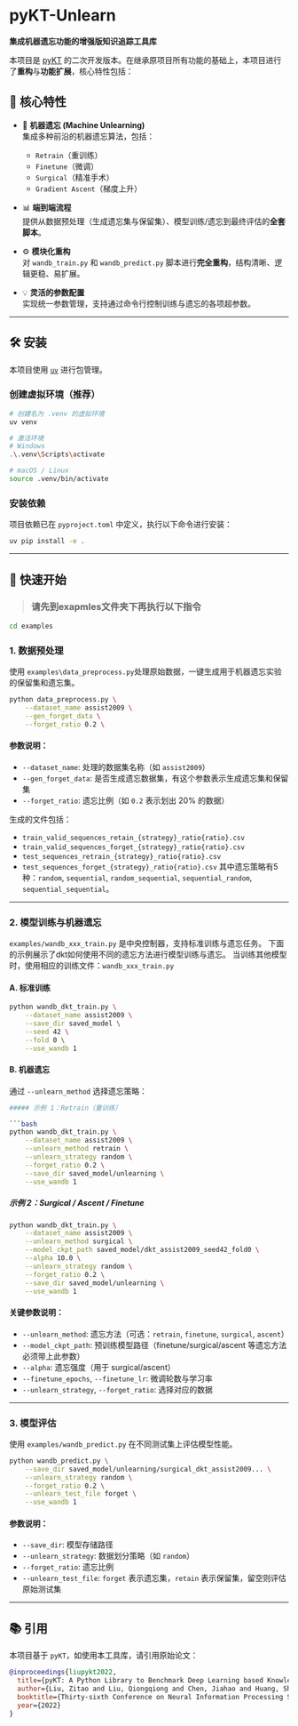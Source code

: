 # pyKT-Unlearn

**集成机器遗忘功能的增强版知识追踪工具库**

本项目是 [pyKT](https://github.com/pykt-team/pykt-toolkit) 的二次开发版本。在继承原项目所有功能的基础上，本项目进行了**重构**与**功能扩展**，核心特性包括：

## 🔧 核心特性

- 🤖 **机器遗忘 (Machine Unlearning)**  
  集成多种前沿的机器遗忘算法，包括：
  - `Retrain`（重训练）
  - `Finetune`（微调）
  - `Surgical`（精准手术）
  - `Gradient Ascent`（梯度上升）  

- 📊 **端到端流程**  
  提供从数据预处理（生成遗忘集与保留集）、模型训练/遗忘到最终评估的**全套脚本**。


- ⚙️ **模块化重构**  
  对 `wandb_train.py` 和 `wandb_predict.py` 脚本进行**完全重构**，结构清晰、逻辑更稳、易扩展。

- 💡 **灵活的参数配置**  
  实现统一参数管理，支持通过命令行控制训练与遗忘的各项超参数。
---

## 🛠️ 安装

本项目使用 [`uv`](https://github.com/astral-sh/uv) 进行包管理。

### 创建虚拟环境（推荐）

```bash
# 创建名为 .venv 的虚拟环境
uv venv

# 激活环境
# Windows
.\.venv\Scripts\activate

# macOS / Linux
source .venv/bin/activate
````

### 安装依赖

项目依赖已在 `pyproject.toml` 中定义，执行以下命令进行安装：

```bash
uv pip install -e .
```


---

## 🚀 快速开始
> ### 请先到exapmles文件夹下再执行以下指令

``` bash
cd examples
```

### 1. 数据预处理
使用 `examples\data_preprocess.py`处理原始数据，一键生成用于机器遗忘实验的保留集和遗忘集。

```bash
python data_preprocess.py \
    --dataset_name assist2009 \
    --gen_forget_data \
    --forget_ratio 0.2 \
```

#### 参数说明：

* `--dataset_name`: 处理的数据集名称（如 `assist2009`）
* `--gen_forget_data`: 是否生成遗忘数据集，有这个参数表示生成遗忘集和保留集
* `--forget_ratio`: 遗忘比例（如 `0.2` 表示划出 20% 的数据）

生成的文件包括：

* `train_valid_sequences_retain_{strategy}_ratio{ratio}.csv`
* `train_valid_sequences_forget_{strategy}_ratio{ratio}.csv`
* `test_sequences_retrain_{strategy}_ratio{ratio}.csv`
* `test_sequences_forget_{strategy}_ratio{ratio}.csv`
其中遗忘策略有5种：`random`, `sequential`, `random_sequential`, `sequential_random`, `sequential_sequential`。

---

### 2. 模型训练与机器遗忘

`examples/wandb_xxx_train.py` 是中央控制器，支持标准训练与遗忘任务。
下面的示例展示了dkt如何使用不同的遗忘方法进行模型训练与遗忘。
当训练其他模型时，使用相应的训练文件：`wandb_xxx_train.py`


#### A. 标准训练

```bash
python wandb_dkt_train.py \
    --dataset_name assist2009 \
    --save_dir saved_model \
    --seed 42 \
    --fold 0 \
    --use_wandb 1
```

#### B. 机器遗忘

通过 `--unlearn_method` 选择遗忘策略：
```bash
##### 示例 1：Retrain（重训练）

```bash
python wandb_dkt_train.py \
    --dataset_name assist2009 \
    --unlearn_method retrain \
    --unlearn_strategy random \
    --forget_ratio 0.2 \
    --save_dir saved_model/unlearning \
    --use_wandb 1
```

##### 示例 2：Surgical / Ascent / Finetune

```bash
python wandb_dkt_train.py \
    --dataset_name assist2009 \
    --unlearn_method surgical \
    --model_ckpt_path saved_model/dkt_assist2009_seed42_fold0 \
    --alpha 10.0 \
    --unlearn_strategy random \
    --forget_ratio 0.2 \
    --save_dir saved_model/unlearning \
    --use_wandb 1
```

#### 关键参数说明：

* `--unlearn_method`: 遗忘方法（可选：`retrain`, `finetune`, `surgical`, `ascent`）
* `--model_ckpt_path`: 预训练模型路径（finetune/surgical/ascent 等遗忘方法必须带上此参数）
* `--alpha`: 遗忘强度（用于 surgical/ascent）
* `--finetune_epochs`, `--finetune_lr`: 微调轮数与学习率
* `--unlearn_strategy`, `--forget_ratio`: 选择对应的数据

---

### 3. 模型评估

使用 `examples/wandb_predict.py` 在不同测试集上评估模型性能。

```bash
python wandb_predict.py \
    --save_dir saved_model/unlearning/surgical_dkt_assist2009... \
    --unlearn_strategy random \
    --forget_ratio 0.2 \
    --unlearn_test_file forget \
    --use_wandb 1
```

#### 参数说明：

* `--save_dir`: 模型存储路径
* `--unlearn_strategy`: 数据划分策略（如 `random`）
* `--forget_ratio`: 遗忘比例
* `--unlearn_test_file`: `forget` 表示遗忘集，`retain` 表示保留集，留空则评估原始测试集

---

## 📚 引用

本项目基于 `pyKT`，如使用本工具库，请引用原始论文：

```bibtex
@inproceedings{liupykt2022,
  title={pyKT: A Python Library to Benchmark Deep Learning based Knowledge Tracing Models},
  author={Liu, Zitao and Liu, Qiongqiong and Chen, Jiahao and Huang, Shuyan and Tang, Jiliang and Luo, Weiqi},
  booktitle={Thirty-sixth Conference on Neural Information Processing Systems Datasets and Benchmarks Track},
  year={2022}
}
```

